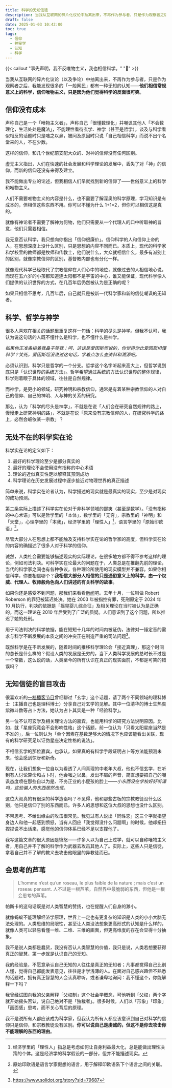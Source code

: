 ```yaml
---
title: 科学的无知信徒
description: 当我从互联网的碎片化议论中抽离出来，不再作为参与者，只是作为观察者之后，我能发现很多的「一般网民」都有一种无知的认知——他们相信常规意义上的科学，信仰唯物主义，只是因为他们觉得科学的反面很可笑。
draft: false
date: 2025-01-03 10:42:00
toc: true
tags:
  - 信仰
  - 神秘学
  - 认知
  - 科学
---
```


{{< callout "事先声明，我不反唯物主义，我也相信科学。" "🔔" >}}

当我从互联网的碎片化议论（以及争论）中抽离出来，不再作为参与者，只是作为观察者之后，我能发现很多的「一般网民」都有一种无知的认知——**他们相信常规意义上的科学，信仰唯物主义，只是因为他们觉得科学的反面很可笑**。

<!--more-->

## 信仰没有成本

声称自己是一个「唯物主义者」，声称自己「很懂数理化」并嘲讽其他人「不会数理化，生活处处是魔法」，不能理性看待玄学、神学（甚至是哲学），谈及与科学看似相反的话题时只是嗤之以鼻，被问及原因时只说「自己相信科学」而说不出个名堂来的人，不在少数。

这样的信仰，和几个世纪前支配大众的、对神的信仰没有任何区别。

虚无主义指出，人们在快速的社会发展和科学理论的发展中，丢失了对「神」的信仰，而新的信仰还没有来得及建立。

我不能做出专业的论述，但我相信人们早就找到新的信仰了——世俗意义上的科学和唯物主义。

人们不需要唯物主义的内容是什么，也不需要了解深奥的科学原理，学习知识是有成本的，但相信这些东西不用。你可以不懂为什么 1+1=2，但你可以相信这是真的。

就像有神论者不需要了解神为何物，他们只需要从一个代理人的口中听取神的旨意，他们只需要相信。

我无意否认科学，我只想向你指出「信仰很廉价」。信仰科学的人和信仰上帝的人，在思想深度上没什么区别，只是思想的内容不同而已。本质上，现代的科学家和学校里的教师都是牧师和传教士，他们说什么，大众就相信什么，最多有派别上的区别，就像宗教信仰的区别，基督教内部也有分化一样。

就像现代科学已经取代了宗教信仰在人们心中的地位，就像过去的人相信地心说，而现在五六岁的小孩都知道连太阳都不是宇宙的中心，谁又能保证，现代科学像人们提供的认识世界的方式，在几百年后仍然被认为是正确的呢？

如果只相信不思考，几百年后，自己就只是被新一代科学家和新的信徒嘲讽的无知者。

## 科学、哲学与神学

很多人喜欢在相关的话题里重复这样一句话：科学的尽头是神学。但我不认可，我认为说这句话的人既不懂什么是科学，也不懂什么是神学。

*如果你正准备指着我鼻子笑我：呵，这话是爱因斯坦说的，你觉得你比爱因斯坦懂科学？笑死，爱因斯坦没说过这句话，学着点怎么查资料和溯源吧。* 

必须认识到，科学只是哲学的一个分支。哲学这个名字听起来高大上，但哲学说到底只是「认识世界的系统方法」。哲学希望通过系统的方法认识世界的整体规律，科学则着眼于具体的领域，往往是自然规律。

而神学，是更小的领域，研究神明和宗教信仰，通常是有着某种宗教信仰的人对自己的信仰、自己的神明、人与神的关系的研究。

那么，认为「科学的尽头是神学」，不就是在说「人们会在研究自然规律的路上，慢慢走上研究神明的路」，不就是在说「原来没有宗教信仰的人，在研究科学的路上，必然会皈依某一宗教」？

## 无处不在的科学实在论

科学实在论的定义如下：

1. 最好的科学理论至少是部分真实的
2. 最好的理论不会使用没有指称的中心术语
3. 理论的近似真实性足以解释其预测成功
4. 科学理论在历史发展过程中逐步接近对物理世界的真正描述

简单来说，科学实在论者认为，科学描述的现实就是最真实的现实，至少是对现实的成功预测。

第二条实际上描述了科学实在论对于非科学领域的鄙夷（甚至是数学）。「没有指称的中心术语」可以是哲学里的「本体」，数学里的「无穷」，宗教里的「神明」和「天堂」，心理学里的「本我」，经济学里的「理性人」[^1]，语言学里的「原始印欧语」[^2]。

尽管大部分人在思想上都不能触及支持科学实在论的哲学家的高度，但科学实在论的内容的确描述了很多人对于科学的信仰。

诚然，人类社会需要能够描述现实的实际理论，在很多地方都不得不参考这样的理论，例如司法判决。可科学实在论最大的问题在于，人类总是在推翻先前的理论，当代的科学家之间也有各种争议，各种理论所使用的现实模型并不兼容。如果你相信科学，你要相信哪个？**我相信大部分人相信的只是通俗意义上的科学，由一个权威、代理人、牧师般角色向人们讲述的有关科学的故事**。

如果你还是感受不到问题，那我们来看看[新闻](https://www.scientificamerican.com/article/the-law-must-respond-when-science-changes/)吧。去年十月，一位叫做 Robert Roberson 的罪犯被延迟处决。她在 2003 年被指控有罪，死刑原定于 2024 年 10 月执行，判决的依据是「摇晃婴儿综合征」及相关理论在当时被认为是正确的，而这一理论在 2010 年后受到了广泛的质疑。人们意识到了这个问题，所以推迟了她的处刑。

用于司法判决的科学依据，能在短短十几年的时间内被证伪，法律对一锤定音的需求与科学不断发展的本质之间的冲突正在制造严重的司法问题[^3]。

既然科学是在不断发展的，随着时间的推移科学理论会「接近真理」，那这个时间的总长是什么样的？假设人类的发展是无穷的，当下人类科学发展的总时长不过是一个常数，这么说的话，人类至今的所有认识在真正的现实面前，不都是可笑的错误吗？

## 无知信徒的盲目攻击

很喜欢听的[一档播客节目](https://podcasts.apple.com/cn/podcast/%E7%A2%B3%E5%9F%BA%E7%94%9F%E7%89%A9%E7%94%9F%E5%AD%98%E6%8C%87%E5%8D%97/id1707385930?i=1000674740968)曾经聊过「玄学」这个话题，请了两个不同领域的理科博士（主播自己也是理科博士）分享自己对玄学的见解。其中一位清华的博士生热衷紫微斗数等占卜方法，她认为占卜其实是一种「经验科学」。

另一位不认可玄学及相关理论方法的嘉宾，也能用科学的研究方法说明原因。比如，就「星座究竟会不会影响性格」这个话题，前一位认为「只看太阳星座当然是不准的」，后一位则认为「单个因素在基数足够大的情况下也应该能看出关联，现有的科学研究足以证伪星座决定性格的说法」。

不相信玄学的那位嘉宾，也承认，如果真的有科学手段证明占卜等方法能预测未来，他会感到惊讶和新奇。

现在，让我们想象一位自以为看透了人间真理的中老年大叔，他也不信玄学，在听到有人讨论算命和占卜时，他会嗤之以鼻，发出不屑的声音，简直想要把自己的嘲讽态度喷在那些自以为是、不务正业的小屁孩的脸上——*小东西没在学校好好听课吗，这些骗人的东西居然也信*。

这位大叔真的有很深的科学造诣吗？不见得，他和那些古板的宗教教徒没什么区别，他只是信仰了别的东西而已。许多人的思想和这位大叔的思想也没什么区别。

不带思考、不给出缘由的攻击很常见。我见过有人说出「同性恋」这三个字就指望身边人和他一起感到愤怒，当有人回应「我觉得没什么问题啊」的时候，他却扭扭捏捏说不出话来，感觉他的信仰体系已经不足以支撑他了。

我写这篇文章的很大原因是愤怒——许多人以为自己上过学，就可以自称唯物主义者，用自己并不了解的科学作为武器去攻击其他人了。实际上，这些人只是信徒，拿着自己并不了解的教义去攻击他眼里的异教徒而已。

## 会思考的芦苇

> L’homme n’est qu’un roseau, le plus faible de la nature ; mais c’est un roseau pensant. 人不过是一根芦苇，自然界中最脆弱的东西，但他是一根会思考的芦苇。

帕斯卡的这句话既是对人类智慧的赞扬，也在提醒人们自身的渺小。

就像蚂蚁不能理解经济学原理，世界上一定也有更复杂的知识是人类的小小大脑无法处理的。人类思维的局限性，甚至让人类没法想象更高形式的认知是什么样的，就像人类可以轻易看懂一维、二维、三维的画面，但更高维度的存在会显得十分抽象。

我不是说人类都是蠢货，我没有否认人类智慧的价值，我只是说，人类若想要获得真正的智慧，第一步就是认识自己的无知。

我的经验是，不愿意承认自己无知的人往往是真正的无知者；凡事都觉得自己比别人懂，觉得自己都能发表意见，往往是才学浅薄的人。在面对自己感兴趣但不熟悉的话题时，拥有真正智慧的人会认真聆听，或者谦卑地询问：我不懂这个，你能解释一下吗？

我曾经试图向我的父亲解释「父权制」这个社会学概念，可他听到「父权」两个字就开始摇头否认，说自己绝对不是「独裁者」。很多时候，人们以「形象」「印象」「画面感」思考，而不关心背后的原理。

我不是说所有人都应该成为科学家，但我认为所有人都应该意识到自己对科学的信仰只是信仰，和宗教教徒没有区别。**你可以说自己是虔诚的，但这不是你去攻击你不能理解的东西的理由**。

[^1]: 经济学里的「理性人」指总是考虑如何让自身利益最大化，总是能做出理性决策的个体。这是经济学的科学假设的一部分，但并不能描述现实。
[^2]: 原始印欧语是语言学家假想的语言，用于解释印欧语系下个语言之间的关联。
[^3]: https://www.solidot.org/story?sid=79687
